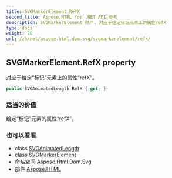 ```yaml
---
title: SVGMarkerElement.RefX
second_title: Aspose.HTML for .NET API 参考
description: SVGMarkerElement 财产. 对应于给定标记元素上的属性refX
type: docs
weight: 70
url: /zh/net/aspose.html.dom.svg/svgmarkerelement/refx/
---
```

## SVGMarkerElement.RefX property

对应于给定“标记”元素上的属性“refX”。

```csharp
public SVGAnimatedLength RefX { get; }
```

### 适当的价值

给定“标记”元素的属性“refX”。

### 也可以看看

* class [SVGAnimatedLength](../../../aspose.html.dom.svg.datatypes/svganimatedlength/)
* class [SVGMarkerElement](../)
* 命名空间 [Aspose.Html.Dom.Svg](../../svgmarkerelement/)
* 部件 [Aspose.HTML](../../../)


